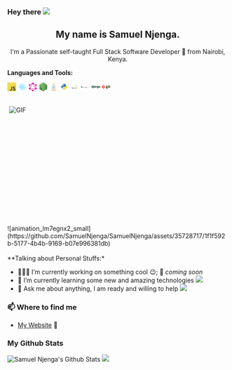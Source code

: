 ### Hey there <img src="https://media.giphy.com/media/hvRJCLFzcasrR4ia7z/giphy.gif" width="25px">
<h2 align="center">My name is Samuel Njenga.</h2>
<p align="center">I'm a Passionate self-taught Full Stack Software Developer 🚀 from Nairobi, Kenya.</p>

**Languages and Tools:**  

<code><img height="20" src="https://raw.githubusercontent.com/github/explore/80688e429a7d4ef2fca1e82350fe8e3517d3494d/topics/javascript/javascript.png"></code>
<code><img height="20" src="https://raw.githubusercontent.com/github/explore/80688e429a7d4ef2fca1e82350fe8e3517d3494d/topics/react/react.png"></code>
<code><img height="20" src="https://raw.githubusercontent.com/github/explore/5c058a388828bb5fde0bcafd4bc867b5bb3f26f3/topics/graphql/graphql.png"></code>
<code><img height="20" src="https://raw.githubusercontent.com/github/explore/80688e429a7d4ef2fca1e82350fe8e3517d3494d/topics/nodejs/nodejs.png"></code>
<code><img height="20" src="https://raw.githubusercontent.com/github/explore/80688e429a7d4ef2fca1e82350fe8e3517d3494d/topics/java/java.png"></code>
<code><img height="20" src="https://raw.githubusercontent.com/github/explore/80688e429a7d4ef2fca1e82350fe8e3517d3494d/topics/python/python.png"></code>
<code><img height="20" src="https://raw.githubusercontent.com/github/explore/80688e429a7d4ef2fca1e82350fe8e3517d3494d/topics/mysql/mysql.png"></code>
<code><img height="20" src="https://raw.githubusercontent.com/github/explore/80688e429a7d4ef2fca1e82350fe8e3517d3494d/topics/mongodb/mongodb.png"></code>
<code><img height="20" src="https://raw.githubusercontent.com/github/explore/80688e429a7d4ef2fca1e82350fe8e3517d3494d/topics/django/django.png"></code>
<code><img height="20" src="https://raw.githubusercontent.com/github/explore/80688e429a7d4ef2fca1e82350fe8e3517d3494d/topics/git/git.png"></code>

<br />
<img align="right" alt="GIF" src="https://github.com/abhisheknaiidu/abhisheknaiidu/blob/master/code.gif?raw=true" width="500" height="270" />
![animation_lm7egnx2_small](https://github.com/SamuelNjenga/SamuelNjenga/assets/35728717/1f1f592b-5177-4b4b-9169-b07e996381db)

<br />
<br />
**Talking about Personal Stuffs:*

- 👨🏽‍💻 I’m currently working on something cool :wink:;  🚀 *coming soon*
- 🌱 I’m currently learning some new and amazing technologies <img src="https://media.giphy.com/media/WUlplcMpOCEmTGBtBW/giphy.gif" width="30">
- 💬 Ask me about anything, I am ready and willing to help <img src="https://media.giphy.com/media/VgCDAzcKvsR6OM0uWg/giphy.gif" width="50">

### 📫 Where to find me
- [My Website](https://samuelnjenga.netlify.app/) 🔗


### My Github Stats
![Samuel Njenga's Github Stats](https://github-readme-stats.vercel.app/api?username=SamuelNjenga&show_icons=true&theme=radical)
<a href="http://www.github.com/SamuelNjenga"><img src="https://github-readme-streak-stats.herokuapp.com/?user=SamuelNjenga&stroke=ffffff&background=1c1917&ring=14b8a6&fire=14b8a6&currStreakNum=ffffff&currStreakLabel=14b8a6&sideNums=ffffff&sideLabels=ffffff&dates=ffffff&hide_border=true" /></a>

